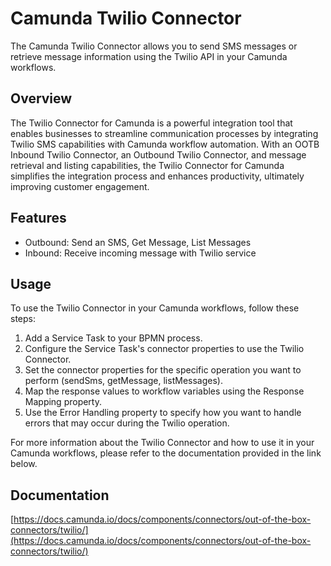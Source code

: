 # Camunda Twilio Connector

The Camunda Twilio Connector allows you to send SMS messages or retrieve message information using the Twilio API in your Camunda workflows.

## Overview

The Twilio Connector for Camunda is a powerful integration tool that enables businesses to streamline communication processes by integrating Twilio SMS capabilities with Camunda workflow automation. With an OOTB Inbound Twilio Connector, an Outbound Twilio Connector, and message retrieval and listing capabilities, the Twilio Connector for Camunda simplifies the integration process and enhances productivity, ultimately improving customer engagement.

## Features

- Outbound: Send an SMS, Get Message, List Messages
- Inbound: Receive incoming message with Twilio service

## Usage

To use the Twilio Connector in your Camunda workflows, follow these steps:

1. Add a Service Task to your BPMN process.
2. Configure the Service Task's connector properties to use the Twilio Connector.
3. Set the connector properties for the specific operation you want to perform (sendSms, getMessage, listMessages).
4. Map the response values to workflow variables using the Response Mapping property.
5. Use the Error Handling property to specify how you want to handle errors that may occur during the Twilio operation.

For more information about the Twilio Connector and how to use it in your Camunda workflows, please refer to the documentation provided in the link below.

## Documentation

[https://docs.camunda.io/docs/components/connectors/out-of-the-box-connectors/twilio/](https://docs.camunda.io/docs/components/connectors/out-of-the-box-connectors/twilio/)
